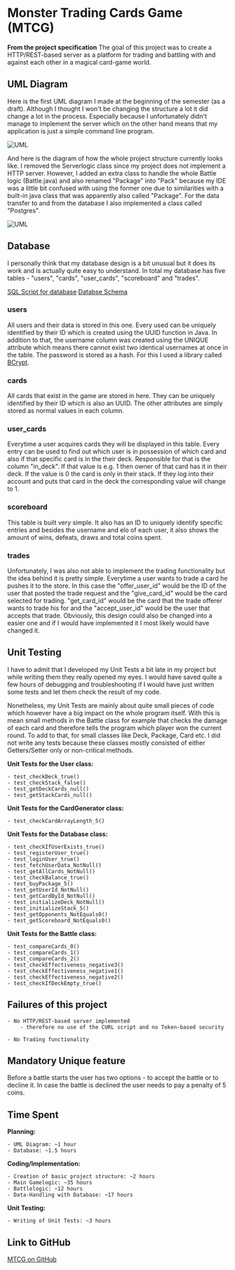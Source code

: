 # Monster Trading Cards Game (MTCG)
**From the project specification** The goal of this project was to create a HTTP/REST-based server as a platform for trading and battling with and against each other in a magical card-game world.


## UML Diagram
Here is the first UML diagram I made at the beginning of the semester (as a draft). Although I thought I won't be changing the structure a lot it did change a lot in the process. Especially because I unfortunately didn't manage to implement the server which on the other hand means that my application is just a simple command line program.

![UML](./mtcg_uml_old.png)


And here is the diagram of how the whole project structure currently looks like. I removed the Serverlogic class since my project does not implement a HTTP server. However, I added an extra class to handle the whole Battle logic (Battle.java) and also renamed "Package" into "Pack" because my IDE was a little bit confused with using the former one due to similarities with a built-in java class that was apparently also called "Package". For the data transfer to and from the database I also implemented a class called "Postgres".

![UML](./mtcg_uml_new.png)


## Database
I personally think that my database design is a bit unusual but it does its work and is actually quite easy to understand.
In total my database has five tables - "users", "cards", "user_cards", "scoreboard" and "trades".

[SQL Script for database](./docs/mtcg_database-sql.sql)
[Databse Schema](./docs/mtcg_database-schema.png)

### users
All users and their data is stored in this one. Every used can be uniquely identified by their ID which is created using the UUID function in Java. In addition to that, the username column was created using the UNIQUE attribute which means there cannot exist two identical usernames at once in the table. The password is stored as a hash. For this I used a library called [BCrypt](https://jar-download.com/artifacts/de.svenkubiak/jBCrypt/0.4.1/source-code).

### cards
All cards that exist in the game are stored in here. They can be uniquely identified by their ID which is also an UUID. The other attributes are simply stored as normal values in each column.

### user_cards
Everytime a user acquires cards they will be displayed in this table. Every entry can be used to find out which user is in possession of which card and also if that specific card is in the their deck. Responsible for that is the column "in_deck". If that value is e.g. 1 then owner of that card has it in their deck. If the value is 0 the card is only in their stack. If they log into their account and puts that card in the deck the corresponding value will change to 1.

### scoreboard
This table is built very simple. It also has an ID to uniquely identify specific entries and besides the username and elo of each user, it also shows the amount of wins, defeats, draws and total coins spent.

### trades
Unfortunately, I was also not able to implement the trading functionality but the idea behind it is pretty simple. Everytime a user wants to trade a card he pushes it to the store. In this case the "offer_user_id" would be the ID of the user that posted the trade request and the "give_card_id" would be the card selected for trading. "get_card_id" would be the card that the trade offerer wants to trade his for and the "accept_user_id" would be the user that accepts that trade. Obviously, this design could also be changed into a easier one and if I would have implemented it I most likely would have changed it.


## Unit Testing
I have to admit that I developed my Unit Tests a bit late in my project but while writing them they really opened my eyes. I would have saved quite a few hours of debugging and troubleshooting if I would have just written some tests and let them check the result of my code.

Nonetheless, my Unit Tests are mainly about quite small pieces of code which however have a big impact on the whole program itself. With this is mean small methods in the Battle class for example that checks the damage of each card and therefore tells the program which player won the current round. To add to that, for small classes like Deck, Package, Card etc. I did not write any tests because these classes mostly consisted of either Getters/Setter only or non-critical methods.

**Unit Tests for the User class:**
    
    - test_checkDeck_true()
    - test_checkStack_false()
    - test_getDeckCards_null()
    - test_getStackCards_null()


**Unit Tests for the CardGenerator class:**

    - test_checkCardArrayLength_5()


**Unit Tests for the Database class:**

    - test_checkIfUserExists_true()
    - test_registerUser_true()
    - test_loginUser_true()
    - test_fetchUserData_NotNull()
    - test_getAllCards_NotNull()
    - test_checkBalance_true()
    - test_buyPackage_5()
    - test_getUserId_NotNull()
    - test_getCardById_NotNull()
    - test_initializeDeck_NotNull()
    - test_initializeStack_5()
    - test_getOpponents_NotEquals0()
    - test_getScoreboard_NotEquals0()


**Unit Tests for the Battle class:**

    - test_compareCards_0()
    - test_compareCards_1()
    - test_compareCards_2()
    - test_checkEffectiveness_negative3()
    - test_checkEffectiveness_negative1()
    - test_checkEffectiveness_negative2()
    - test_checkIfDeckEmpty_true()


## Failures of this project

    - No HTTP/REST-based server implemented
        - therefore no use of the CURL script and no Token-based security
    
    - No Trading functionality


## Mandatory Unique feature

Before a battle starts the user has two options - to accept the battle or to decline it. In case the battle is declined the user needs to pay a penalty of 5 coins.


## Time Spent

**Planning:**

    - UML Diagram: ~1 hour
    - Database: ~1.5 hours


**Coding/Implementation:**

    - Creation of basic project structure: ~2 hours
    - Main Gamelogic: ~35 hours
    - Battlelogic: ~12 hours
    - Data-Handling with Database: ~17 hours


**Unit Testing:**
    
    - Writing of Unit Tests: ~3 hours


## Link to GitHub

[MTCG on GitHub](https://github.com/zpc912/mtcg_swen)